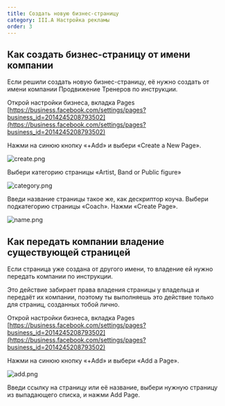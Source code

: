 ```yaml
---
title: Создать новую бизнес-страницу
category: III.А Настройка рекламы
order: 3
---
```


## Как создать бизнес-страницу от имени компании

Если решили создать новую бизнес-страницу, её нужно создать от имени компании Продвижение Тренеров по инструкции.

Открой настройки бизнеса, вкладка Pages [https://business.facebook.com/settings/pages?business_id=2014245208793502](https://business.facebook.com/settings/pages?business_id=2014245208793502)

Нажми на синюю кнопку «+Add» и выбери «Create a New Page».

![create.png](/images/test/page-create/create.png)

Выбери категорию страницы «Artist, Band or Public figure»

![category.png](/images/test/page-create/category.png)

Введи название страницы такое же, как дескриптор коуча. Выбери подкатегорию страницы «Coach». Нажми «Create Page».

![name.png](/images/test/page-create/name.png)

## Как передать компании владение существующей страницей

Если страница уже создана от другого имени, то владение ей нужно передать компании по инструкции.

Это действие забирает права владения страницы у владельца и передаёт их компании, поэтому ты выполняешь это действие только для страниц, созданных тобой лично.

Открой настройки бизнеса, вкладка Pages [https://business.facebook.com/settings/pages?business_id=2014245208793502](https://business.facebook.com/settings/pages?business_id=2014245208793502)

Нажми на синюю кнопку «+Add» и выбери «Add a Page».

![add.png](/images/test/page-create/add.png)

Введи ссылку на страницу или её название, выбери нужную страницу из выпадающего списка, и нажми Add Page.